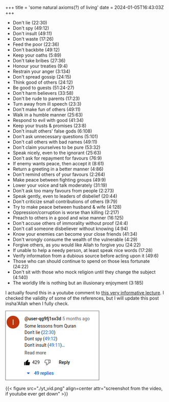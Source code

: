 +++
title = 'some natural axioms(?) of living'
date = 2024-01-05T16:43:03Z
+++


-   Don't lie (22:30)
-   Don't spy (49:12)
-   Don't insult (49:11)
-   Don't waste (17:26)
-   Feed the poor (22:36)
-   Don't backbite (49:12)
-   Keep your oaths (5:89)
-   Don't take bribes (27:36)
-   Honour your treaties (9:4)
-   Restrain your anger (3:134)
-   Don't spread gossip (24:15)
-   Think good of others (24:12)
-   Be good to guests (51:24-27)
-   Don't harm believers (33:58)
-   Don't be rude to parents (17:23)
-   Turn away from ill speech (23:3)
-   Don't make fun of others (49:11)
-   Walk in a humble manner (25:63)
-   Respond to evil with good (41:34)
-   Keep your trusts & promises (23:8)
-   Don't insult others' false gods (6:108)
-   Don't ask unnecessary questions (5:101)
-   Don't call others with bad names (49:11)
-   Don't claim yourselves to be pure (53:32)
-   Speak nicely, even to the ignorant (25:63)
-   Don't ask for repayment for favours (76:9)
-   If enemy wants peace, then accept it (8:61)
-   Return a greeting in a better manner (4:86)
-   Don't remind others of your favours (2:264)
-   Make peace between fighting groups (49:9)
-   Lower your voice and talk moderately (31:19)
-   Don't ask too many favours from people (2:273)
-   Speak gently, even to leaders of disbelief (20:44)
-   Don't criticize small contributions of others (9:79)
-   Try to make peace between husband & wife (4:128)
-   Oppression/corruption is worse than killing (2:217)
-   Preach to others in a good and wise manner (16:125)
-   Don't accuse others of immorality without proof (24:4)
-   Don't call someone disbeliever without knowing (4:94)
-   Know your enemies can become your close friends (41:34)
-   Don't wrongly consume the wealth of the vulnerable (4:29)
-   Forgive others, as you would like Allah to forgive you (24:22)
-   If unable to help a needy person, at least speak nice words (17:28)
-   Verify information from a dubious source before acting upon it (49:6)
-   Those who can should continue to spend on those less fortunate (24:22)
-   Don't sit with those who mock religion until they change the subject (4:140)
-   The worldly life is nothing but an illusionary enjoyment (3:185)

I actually found this in a youtube comment to [this very informative lecture](https://www.youtube.com/watch?v=C8M4i9fvq1M).
I checked the validity of some of the references, but I will update this post insha'Allah when I fully check.

![screenshot of the comment](yt_scrt_hiswc.png)

<!-- ![screenshot of youtube vid](./yt_vid.png) -->
{{< figure src="./yt_vid.png" align=center attr="screenshot from the video, if youtube ever get down" >}}
